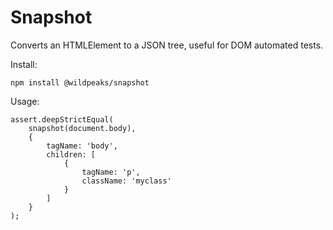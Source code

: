 # Snapshot

Converts an HTMLElement to a JSON tree, useful for DOM automated tests.

Install:

	npm install @wildpeaks/snapshot

Usage:

	assert.deepStrictEqual(
		snapshot(document.body),
		{
			tagName: 'body',
			children: [
				{
					tagName: 'p',
					className: 'myclass'
				}
			]
		}
	);
